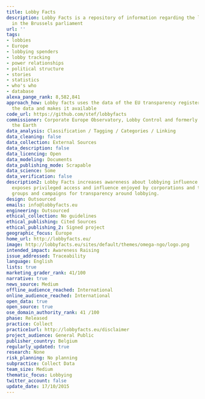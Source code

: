 ```yaml
---
title: Lobby Facts
description: Lobby Facts is a repository of information regarding the lobbies present
  in the Brussels parliament
url: ''
tags:
- lobbies
- Europe
- lobbying spenders
- lobby tracking
- power relationships
- political structure
- stories
- statistics
- who's who
- database
alexa_pange_rank: 8,582,841
approach_how: Lobby facts uses the data of the EU transparency register, categorizes
  the data and makes it available
code_url: https://github.com/stef/lobbyfacts
commissioner: Corporate Europe Observatory, Lobby Control and formerly Friends of
  the Earth
data_analysis: Classification / Tagging / Categories / Linking
data_cleaning: false
data_collection: External Sources
data_description: false
data_licencing: Open
data_modeling: Documents
data_publishing_mode: Scrapable
data_science: Some
data_verification: false
description2: Lobby Facts increases awareness about lobbying influence in the EU,
  exposes privileged access and influence enjoyed by corporations and their lobby
  groups and campaigns for transparency around lobbying.
design: Outsourced
emails: info@lobbyfacts.eu
engineering: Outsourced
ethical_collection: No guidelines
ethical_publishing: Cited Sources
ethical_publishing_2: Signed project
geographic_focus: Europe
home_url: http://lobbyfacts.eu/
image: http://lobbyfacts.eu/sites/default/themes/omega-ngo/logo.png
intended_impact: Awareness Raising
issue_addressed: Traceability
language: English
lists: true
marketing_grader_rank: 41/100
narrative: true
news_source: Medium
offline_audience_reached: International
online_audience_reached: International
open_data: true
open_source: true
ose_domain_authority_rank: 41 /100
phase: Released
practice: Collect
practice1url: http://lobbyfacts.eu/disclaimer
project_audience: General Public
publisher_country: Belgium
regularly_updated: true
research: None
risk_planning: No planning
subpractice: Collect Data
team_size: Medium
thematic_focus: Lobbying
twitter_account: false
update_date: 17/10/2015
---
```

